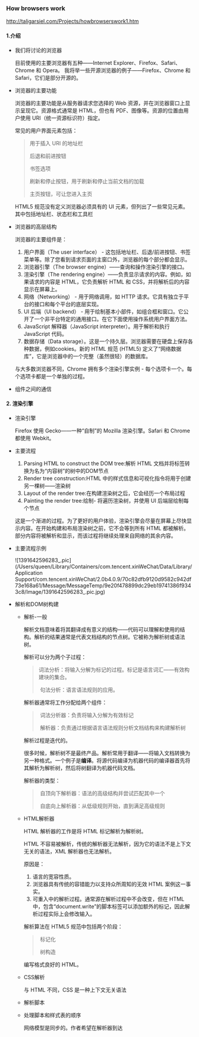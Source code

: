 ### How browsers work

http://taligarsiel.com/Projects/howbrowserswork1.htm

#### 1.介绍

+ 我们将讨论的浏览器

  目前使用的主要浏览器有五种——Internet Explorer、Firefox、Safari、Chrome 和 Opera。
  我将举一些开源浏览器的例子——Firefox、Chrome 和 Safari，它们是部分开源的。

+ 浏览器的主要功能

  浏览器的主要功能是从服务器请求您选择的 Web 资源，并在浏览器窗口上显示呈现它。资源格式通常是 HTML，但也有 PDF、图像等。资源的位置由用户使用 URI（统一资源标识符）指定。

  常见的用户界面元素包括：

  > 用于插入 URI 的地址栏
  >
  > 后退和前进按钮
  >
  > 书签选项
  >
  > 刷新和停止按钮，用于刷新和停止当前文档的加载
  >
  > 主页按钮，可让您进入主页

  HTML5 规范没有定义浏览器必须具有的 UI 元素，但列出了一些常见元素。其中包括地址栏、状态栏和工具栏

+ 浏览器的高层结构

  浏览器的主要组件是：

  1. 用户界面（The user interface） - 这包括地址栏、后退/前进按钮、书签菜单等。除了您看到请求页面的主窗口外，浏览器的每个部分都会显示。
  2. 浏览器引擎（The browser engine）——查询和操作渲染引擎的接口。
  3. 渲染引擎（The rendering engine）——负责显示请求的内容。例如，如果请求的内容是 HTML，它负责解析 HTML 和 CSS，并将解析后的内容显示在屏幕上。
  4. 网络（Networking） - 用于网络调用，如 HTTP 请求。它具有独立于平台的接口和每个平台的底层实现。
  5. UI 后端（UI backend） - 用于绘制基本小部件，如组合框和窗口。它公开了一个非平台特定的通用接口。在它下面使用操作系统用户界面方法。
  6. JavaScript 解释器（JavaScript interpreter）。用于解析和执行 JavaScript 代码。
  7. 数据存储（Data storage）。这是一个持久层。浏览器需要在硬盘上保存各种数据，例如cookies。新的 HTML 规范 (HTML5) 定义了“网络数据库”，它是浏览器中的一个完整（虽然很轻）的数据库。

  与大多数浏览器不同，Chrome 拥有多个渲染引擎实例 - 每个选项卡一个。每个选项卡都是一个单独的过程。

+ 组件之间的通信

#### 2. 渲染引擎

+ 渲染引擎

  Firefox 使用 Gecko——一种“自制”的 Mozilla 渲染引擎。Safari 和 Chrome 都使用 Webkit。

+ 主要流程

  1. Parsing HTML to construct the DOM tree:解析 HTML 文档并将标签转换为名为“内容树”的树中的DOM节点
  2. Render tree construction:HTML 中的样式信息和可视化指令将用于创建另一棵树——渲染树
  3. Layout of the render tree:在构建渲染树之后，它会经历一个布局过程
  4. Painting the render tree:绘制- 将遍历渲染树，并使用 UI 后端层绘制每个节点

  这是一个渐进的过程。为了更好的用户体验，渲染引擎会尽量在屏幕上尽快显示内容。在开始构建和布局渲染树之前，它不会等到所有 HTML 都被解析。部分内容将被解析和显示，而该过程将继续处理来自网络的其余内容。

+ 主要流程示例

  ![1391642596283_.pic](/Users/queen/Library/Containers/com.tencent.xinWeChat/Data/Library/Application Support/com.tencent.xinWeChat/2.0b4.0.9/70c82dfb9120d9582c942df73e168a61/Message/MessageTemp/9e20f478899dc29eb19741386f9343c8/Image/1391642596283_.pic.jpg)

+ 解析和DOM树构建
  + 解析-一般

    解析文档意味着将其翻译成有意义的结构——代码可以理解和使用的结构。解析的结果通常是代表文档结构的节点树。它被称为解析树或语法树。

    解析可以分为两个子过程：

    > ​	词法分析：将输入分解为标记的过程。标记是语言词汇——有效构建块的集合。
    >
    > ​	句法分析：语言语法规则的应用。

    解析器通常将工作分配给两个组件：

    > ​	词法分析器：负责将输入分解为有效标记
    >
    > ​	解析器：负责通过根据语言语法规则分析文档结构来构建解析树

    解析过程是迭代的。

    很多时候，解析树不是最终产品。解析常用于翻译——将输入文档转换为另一种格式。一个例子是**编译**。将源代码编译为机器代码的编译器首先将其解析为解析树，然后将树翻译为机器代码文档。

    解析器的类型：

    > ​	自顶向下解析器：语法的高级结构并尝试匹配其中一个
    >
    > ​	自底向上解析器：从低级规则开始，直到满足高级规则

  + HTML解析器

    HTML 解析器的工作是将 HTML 标记解析为解析树。

    HTML 不容易被解析，传统的解析器无法解析，因为它的语法不是上下文无关的语法，XML 解析器也无法解析。

    原因是：

    1. 语言的宽容性质。
    2. 浏览器具有传统的容错能力以支持众所周知的无效 HTML 案例这一事实。
    3. 可重入中的解析过程。通常源在解析过程中不会改变，但在 HTML 中，包含“document.write”的脚本标签可以添加额外的标记，因此解析过程实际上会修改输入。
  
    解析算法在 HTML5 规范中包括两个阶段：
  
    > ​	标记化
    >
    > ​	树构造
  
    编写格式良好的 HTML。
  
  + CSS解析
  
    与 HTML 不同，CSS 是一种上下文无关语法
  
  + 解析脚本
  
  + 处理脚本和样式表的顺序
  
    网络模型是同步的。作者希望在解析器到达 <script> 标记时立即解析和执行脚本。文档的解析会暂停，直到脚本被执行。如果脚本是外部的，则必须首先从网络中获取资源——这也是同步完成的，解析会暂停，直到获取资源。这是多年来的模型，也在 HTML 4 和 5 规范中指定。作者可以将脚本标记为“**延迟**”，因此它不会停止文档解析并在解析后执行。**HTML5 添加了一个将脚本标记为异步的选项，因此它将由不同的线程解析和执行。**
  
    推测解析：在执行脚本时，另一个线程解析文档的其余部分并找出需要从网络加载的其他资源并加载它们。推测解析器不会修改 DOM 树并将其留给主解析器，它只解析对外部资源的引用，如外部脚本、样式表和图像。
  
    从概念上看，由于样式表不会更改 DOM 树，因此没有理由等待它们并停止文档解析。但是，在文档解析阶段要求样式信息的脚本存在问题。如果样式还没有加载和解析，脚本会得到错误的答案，显然这会导致很多问题。这似乎是一个边缘情况，但很常见。当样式表仍在加载和解析时，Firefox 会阻止所有脚本。Webkit 仅在脚本尝试访问可能受卸载样式表影响的某些样式属性时才阻止脚本。
  
+ 渲染树构造
  
  在构建 DOM 树时，浏览器会构建另一棵树，即渲染树。该树是按显示顺序排列的视觉元素。它是文档的可视化表示。此树的目的是使内容能够以正确的顺序绘制。
  
  + 渲染树与DOM树的关系

    渲染器对应于 DOM 元素，但关系不是一对一的。非可视 DOM 元素不会插入到渲染树中。有对应于几个视觉对象的 DOM 元素。这些通常是结构复杂的元素，不能用单个矩形来描述。例如，“select”元素有 3 个渲染器。此外，当由于一行的宽度不足而将文本分成多行时，新行将作为额外的渲染器添加。
  
    一些渲染对象对应一个 DOM 节点，但不在树中的同一位置。浮动和绝对定位的元素不流动，放置在树中的不同位置，并映射到真实框架。占位符框架是他们应该在的地方。
  
    ![1371642594706_.pic_hd](/Users/queen/Library/Containers/com.tencent.xinWeChat/Data/Library/Application Support/com.tencent.xinWeChat/2.0b4.0.9/70c82dfb9120d9582c942df73e168a61/Message/MessageTemp/9e20f478899dc29eb19741386f9343c8/Image/1371642594706_.pic_hd.jpg)
  
  + 构建树的流程
  
    在 Firefox 中，演示文稿被注册为 DOM 更新的侦听器。演示文稿将框架创建委托给“FrameConstructor”，并且构造函数解析样式
  
    在 Webkit 中，解析样式和创建渲染器的过程称为“附件”。每个 DOM 节点都有一个“附加”方法。附件是同步的，节点插入到 DOM 树会调用新的节点“attach”方法。
  
    处理 html 和 body 标签会导致渲染树根的构造。根渲染对象对应于 CSS 规范所称的包含块——包含所有其他块的最顶层块。它的尺寸是视口 - 浏览器窗口显示区域的尺寸。Firefox 将其称为 ViewPortFrame，Webkit 将其称为 RenderView。
  
  + 风格计算
  
    构建渲染树需要计算每个渲染对象的视觉属性。这是通过计算每个元素的样式属性来完成的。样式包括各种来源的样式表、内联样式元素和 HTML 中的视觉属性（如“bgcolor”属性）。
  
    风格计算带来了一些困难：
  
    > 1. 样式数据是一个非常大的结构，包含许多样式属性，这可能会导致内存问题。
    >
    > 2. 
    >
    >    如果未对其进行优化，则为每个元素查找匹配规则可能会导致性能问题。遍历每个元素的整个规则列表以查找匹配项是一项繁重的任务。选择器可能具有复杂的结构，可能导致匹配过程从看似有希望的路径开始，但事实证明这是徒劳的，必须尝试另一条路径。
    >
    >    例如 - 这个复合选择器：
    >
    >    ```
    >    div div div div {
    >    ...
    >    }
    >    ```
    >
    >    表示规则适用于作为 3 个 div 的后代的“<div>”。假设您要检查规则是否适用于给定的“<div>”元素。您选择树上的特定路径进行检查。您可能需要向上遍历节点树才能发现只有两个 div 并且该规则不适用。然后，您需要尝试树中的其他路径。
    >
    > 3. 应用规则涉及定义规则层次结构的相当复杂的级联规则。
  
    浏览器解决方法：
  
    ​	Webkit 共享风格数据
  
    ​	Firefox 规则树
  
    ​	划分为结构
  
    ​	使用规则树计算样式上下文
  
    ​	操纵规则以轻松匹配
  
    ​	以正确的级联顺序应用规则
  
    ​	样式表级联顺序
  
    ​	排序规则
  
  + 渐进的过程
  
    Webkit 使用一个标志来标记是否所有顶级样式表（包括@imports）都已加载。如果附加时样式未完全加载 - 使用占位符并在文档中标记，一旦加载样式表，它们将重新计算。
  
+ 布局

+ 绘画

+ 动态变化

+ 渲染引擎的线程
  + 事件循环

+ CSS2视觉模型
  + 画布
  + CSS盒子模型
  + 定位方案
  + 盒子类型
  + 定位
  + 分层表示

#### 3. 小结

这部分内容是和《WebKit技术内幕》穿插着看的。通过这篇文章可以对浏览器的功能有一个全局的概念，带着这些知识再去回顾《WebKit技术内幕》的内容，会更加清晰明了。

